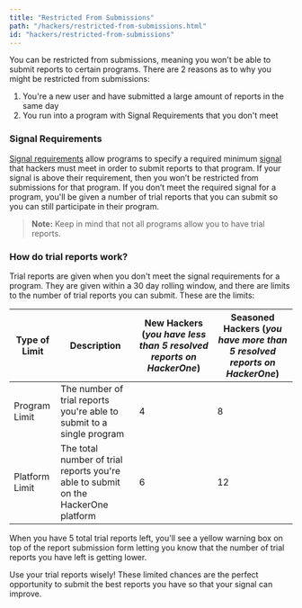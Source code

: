 ```yaml
---
title: "Restricted From Submissions"
path: "/hackers/restricted-from-submissions.html"
id: "hackers/restricted-from-submissions"
---
```


You can be restricted from submissions, meaning you won't be able to submit reports to certain programs. There are 2 reasons as to why you might be restricted from submissions:
1) You're a new user and have submitted a large amount of reports in the same day
2) You run into a program with Signal Requirements that you don't meet

### Signal Requirements
[Signal requirements](/programs/signal-requirements.html) allow programs to specify a required minimum [signal](/hackers/signal-and-impact.html#signal-and-impact-facts) that hackers must meet in order to submit reports to that program. If your signal is above their requirement, then you won’t be restricted from submissions for that program. If you don’t meet the required signal for a program, you'll be given a number of trial reports that you can submit so you can still participate in their program.

> **Note:** Keep in mind that not all programs allow you to have trial reports.

### How do trial reports work?
Trial reports are given when you don't meet the signal requirements for a program. They are given within a 30 day rolling window, and there are limits to the number of trial reports you can submit. These are the limits:

 Type of Limit | Description | New Hackers (*you have less than 5 resolved reports on HackerOne*) | Seasoned Hackers (*you have more than 5 resolved reports on HackerOne*) |
 -|-|-|-|
 Program Limit | The number of trial reports you're able to submit to a single program | 4 | 8
 Platform Limit | The total number of trial reports you're able to submit on the HackerOne platform | 6 | 12

When you have 5 total trial reports left, you'll see a yellow warning box on top of the report submission form letting you know that the number of trial reports you have left is getting lower.

Use your trial reports wisely! These limited chances are the perfect opportunity to submit the best reports  you have so that your signal can improve.
